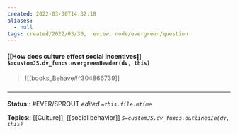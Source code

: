 ```yaml
---
created: 2022-03-30T14:32:18 
aliases:
  - null
tags: created/2022/03/30, review, node/evergreen/question
---
```


#### [[How does culture effect social incentives]] `$=customJS.dv_funcs.evergreenHeader(dv, this)`


> ![[books_Behave#^304866739]]

### <hr class="footnote"/>

**Status**:: #EVER/SPROUT
*edited `=this.file.mtime`*

**Topics**:: [[Culture]], [[social behavior]]
*`$=customJS.dv_funcs.outlinedIn(dv, this)`*
